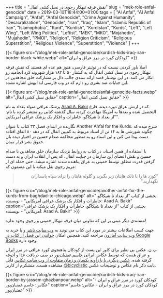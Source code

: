 +++
title = "نقش فرقه تبهکار رجوی در نسل کشی انفال"
slug = "mek-role-anfal-genocide"
date = 2019-03-10T18:44:00+01:00
tags = [ "Al Anfal", "Al Anfal Campaign", "Anfal", "Anfal Genocide", "Crime Against Humanity", "Desacralization", "Genocide", "Iran", "Iraq", "Islam", "Islamic Republic of Iran", "Islamophobia", "Kurd", "Kurdish", "Kurdistan", "Kurds", "Left", "Left Wing", "Left Wing Politics", "Leftist", "MEK", "MKO", "Mojahedin", "Mujahedin", "PMOI", "Religion", "Religion Criticism", "Religious Superstition", "Religious Violence", "Superstition", "Violence" ]
+++

{{< figure src="/blog/mek-role-anfal-genocide/kurdish-kids-iraq-iran-border-black-white.webp" alt="کودکان کورد در مرز عراق و ایران" >}}

اصلا باور کردنی نیست که در توئیتر فارسی، هنوز هم عده ای هستند که نقش فرقه تبهکار رجوی در نسل کشی انفال که به کشتار ۵۰ تا ۱۸۲ هزار شهروند کرد انجامید رو انکار می کنند. در این نوشتار قصد ارائه سندی جالب دال بر مشارکت خلق مجاهدین در این جنایات ضد بشری رو دارم که در وب فارسی ابدا بهش اشاره نشده.

{{< figure src="/blog/mek-role-anfal-genocide/anfal-genocide-facts.webp" alt="حقایق نسل کشی انفال" caption="حقایق نسل کشی انفال" >}}

<!--more-->

پزشک عراقی متولد بغداد به نام [Asad A. Bakir](https://www.linkedin.com/in/asad-bakir-90506b63) که در ارتش عراق دوره دیده، فارغ التحصیل شده و بعدها به آمریکا مهاجرت کرده، سال گذشته کتابی رو منتشر کرده با نام: "از بغداد تا شیکاگو، خاطرات و افکار یک پزشک عراقی آمریکایی".

نگارنده در ابتدای فصل ۳۳ کتاب با عنوان Another Anfal for the Kurds، شرح میده که چگونه شورشی ها به ۱۴ تن از اسناد مربوط به کمپین انفال که در دهه ۸۰ اتفاق افتاده دست پیدا می کنن و این اسناد رو به منظور محاکمه صدام حسین در اختیار دیده بان حقوق بشر قرار میدن.

با استفاده از همین اسناد، در کتاب به روابط نزدیک سازمان خلق مجاهدین با صدام حسین و نقش اعضای این سازمان در جنایت انفال، که پس از انقلاب ایران و به دست گرفتن قدرت مطلق توسط خمینی به عراق پناهنده شدند اشاره میشه. حتی جمله ای از مریم رجوی نقل میکنه با این مضمون که:

<div style="direction: rtl !important;">
<blockquote>
“کورد ها را با تانک هایتان زیر بگیرید و گلوله هایتان را برای سپاه پاسداران نگهدارید.”
</blockquote>
</div>

{{< figure src="/blog/mek-role-anfal-genocide/another-anfal-for-the-kurds-from-baghdad-to-chicago.webp" alt="بخشی از کتاب “از بغداد تا شیکاگو، خاطرات و افکار یک پزشک عراقی آمریکایی” - نویسنده: Asad A. Bakir" caption="بخشی از کتاب “از بغداد تا شیکاگو، خاطرات و افکار یک پزشک عراقی آمریکایی” - نویسنده: Asad A. Bakir" >}}

مستندی دیگر مبنی بر این که تفاوتی میان فرقه تبهکار خمینی و رجوی وجود نداره!

 جهت کسب اطلاعات بیشتر در مورد این کتاب می تونید به [وب سایت ناشر](https://www.archwaypublishing.com/Bookstore/BookDetail.aspx?Book=758011) و یا خرید به [وب سایت آمازون](https://www.amazon.com/Baghdad-Chicago-Reflections-Iraqi-American-Physician/dp/1480857718) مراجعه کنید. همچنین امکان [خواندن این فصل از کتاب در Google Books](https://books.google.nl/books?id=fm1aDwAAQBAJ&pg=PT402&lpg=PT402&source=bl&ots=DGYyEGDzrD&sig=ACfU3U2uTwmF7AN5Ko0RNpmxw8Gjt0nkEg&hl=en&sa=X&ved=2ahUKEwic3piH1PfgAhWHxoUKHf4tDhEQ6AEwDnoECAIQAQ#v=onepage&q&f=false
) وجود داره.

پ.ن. عکس بی نظیر برای کاور این پست از کودکان پناهنجوی کورد عراقی در مرز ایران و عراق هست که توسط عکاس ایرانی [جاسم غضبان‌پور](http://www.jassem-photographer.com/) در صف دریافت غذا و آذوقه گرفته شده. [عکس دیگری با با زاویه یکسان و زمان متفاوت از وب سایت عکاس](http://www.jassem-photographer.com/wp/war/) قابل مشاهده هست. متشکرم از کاربر [@bicyclistic](https://twitter.com/bicyclistic) بابت ذکر نام عکاس و توضیحات عکس.

{{< figure src="/blog/mek-role-anfal-genocide/kurdish-kids-iraq-iran-border-by-jassem-ghazbanpour.webp" alt="کودکان کورد در مرز عراق و ایران - عکاس: جاسم غضبان‌پور" caption="کودکان کورد در مرز عراق و ایران - عکاس: جاسم غضبان‌پور" >}}
